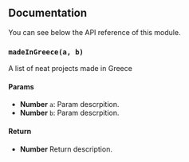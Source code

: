 ## Documentation

You can see below the API reference of this module.

### `madeInGreece(a, b)`
A list of neat projects made in Greece

#### Params
- **Number** `a`: Param descrpition.
- **Number** `b`: Param descrpition.

#### Return
- **Number** Return description.

